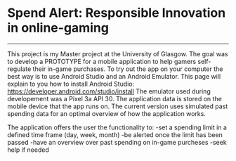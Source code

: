 # Spend Alert: Responsible Innovation in online-gaming
*****
This project is my Master project at the University of Glasgow. The goal was to develop a PROTOTYPE for a mobile application to help gamers self-regulate their in-game purchases.
To try out the app on your computer the best way is to use Android Studio and an Android Emulator. 
This page will explain to you how to install Android Studio: https://developer.android.com/studio/install
The emulator used during developement was a Pixel 3a API 30. 
The application data is stored on the mobile device that the app runs on. 
The current version uses simulated past spending data for an optimal overview of how the application works. 

The application offers the user the functionality to:
-set a spending limit in a defined time frame (day, week, month)
-be alerted once the limit has been passed
-have an overview over past spending on in-game purcheses
-seek help if needed

